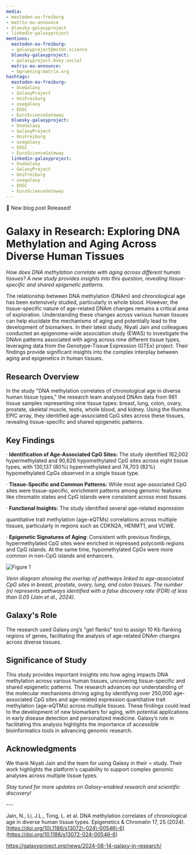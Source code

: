 ```yaml
---
media:
- mastodon-eu-freiburg
- matrix-eu-announce
- bluesky-galaxyproject
- linkedin-galaxyproject
mentions:
  mastodon-eu-freiburg:
  - galaxyproject@mstdn.science
  bluesky-galaxyproject:
  - galaxyproject.bsky.social
  matrix-eu-announce:
  - bgruening:matrix.org
hashtags:
  mastodon-eu-freiburg:
  - UseGalaxy
  - GalaxyProject
  - UniFreiburg
  - usegalaxy
  - EOSC
  - EuroScienceGateway
  bluesky-galaxyproject:
  - UseGalaxy
  - GalaxyProject
  - UniFreiburg
  - usegalaxy
  - EOSC
  - EuroScienceGateway
  linkedin-galaxyproject:
  - UseGalaxy
  - GalaxyProject
  - UniFreiburg
  - usegalaxy
  - EOSC
  - EuroScienceGateway
---
```

📝 New blog post Released!

**Galaxy in Research: Exploring DNA Methylation and Aging Across Diverse Human Tissues**
========================================================================================

*How does DNA methylation correlate with aging across different human tissues? A new study provides insights into this question, revealing tissue\-specific and shared epigenetic patterns.*

The relationship between DNA methylation (DNAm) and chronological age has been extensively studied, particularly in whole blood. However, the tissue\-specific nature of age\-related DNAm changes remains a critical area of exploration. Understanding these changes across various human tissues can help elucidate the mechanisms of aging and potentially lead to the development of biomarkers. In their latest study, Niyati Jain and colleagues conducted an epigenome\-wide association study (EWAS) to investigate the DNAm patterns associated with aging across nine different tissue types, leveraging data from the Genotype\-Tissue Expression (GTEx) project. Their findings provide significant insights into the complex interplay between aging and epigenetics in human tissues.

**Research Overview**
---------------------

In the study "DNA methylation correlates of chronological age in diverse human tissue types," the research team analyzed DNAm data from 961 tissue samples representing nine tissue types: breast, lung, colon, ovary, prostate, skeletal muscle, testis, whole blood, and kidney. Using the Illumina EPIC array, they identified age\-associated CpG sites across these tissues, revealing tissue\-specific and shared epigenetic patterns.

**Key Findings**
----------------

· **Identification of Age\-Associated CpG Sites:** The study identified 162,002 hypermethylated and 90,626 hypomethylated CpG sites across eight tissue types, with 130,137 (80%) hypermethylated and 74,703 (82%) hypomethylated CpGs observed in a single tissue type.

· **Tissue\-Specific and Common Patterns:** While most age\-associated CpG sites were tissue\-specific, enrichment patterns among genomic features like chromatin states and CpG islands were consistent across most tissues.

· **Functional Insights:** The study identified several age\-related expression  

quantitative trait methylation (age\-eQTMs) correlations across multiple tissues, particularly in regions such as CDKN2A, HENMT1, and VCWE.

· **Epigenetic Signatures of Aging**: Consistent with previous findings, hypermethylated CpG sites were enriched in repressed polycomb regions and CpG islands. At the same time, hypomethylated CpGs were more common in non\-CpG islands and enhancers.

![Figure 1](https://galaxyproject.org/news/2024-08-14-galaxy-in-research/GalaxyInResearch_Jain2024.png)

*Venn diagram showing the overlap of pathways linked to age\-associated CpG sites in breast, prostate, ovary, lung, and colon tissues. The number (n) represents pathways identified with a false discovery rate (FDR) of less than 0\.05 (Jain et al., 2024\).*

**Galaxy's Role**
-----------------

The research used Galaxy.org’s "get flanks" tool to assign 10 Kb flanking regions of genes, facilitating the analysis of age\-related DNAm changes across diverse tissues.

**Significance of Study**
-------------------------

This study provides important insights into how aging impacts DNA methylation across various human tissues, uncovering tissue\-specific and shared epigenetic patterns. The research advances our understanding of the molecular mechanisms driving aging by identifying over 250,000 age\-associated CpG sites and age\-related expression quantitative trait methylation (age\-eQTMs) across multiple tissues. These findings could lead to the development of new biomarkers for aging, with potential applications in early disease detection and personalized medicine. Galaxy’s role in facilitating this analysis highlights the importance of accessible bioinformatics tools in advancing genomic research.

**Acknowledgments**
-------------------

We thank Niyati Jain and the team for using Galaxy in their \= study. Their work highlights the platform's capability to support complex genomic analyses across multiple tissue types.

*Stay tuned for more updates on Galaxy\-enabled research and scientific discovery!*

\-\-\-  

Jain, N., Li, J.L., Tong, L. et al. DNA methylation correlates of chronological age in diverse human tissue types. Epigenetics \& Chromatin 17, 25 (2024\). [https://doi.org/10\.1186/s13072\-024\-00546\-6](https://doi.org/10.1186/s13072-024-00546-6)

https://galaxyproject.org/news/2024-08-14-galaxy-in-research/
